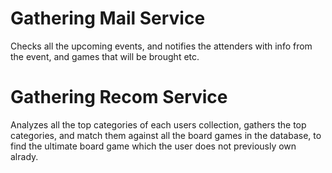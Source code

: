 # Gathering Mail Service
Checks all the upcoming events, and notifies the attenders with info from the event, and games that will be brought etc. 

# Gathering Recom Service
Analyzes all the top categories of each users collection, gathers the top categories, and match them against all the board games in the database, to find the ultimate board game which the user does not previously own alrady. 
